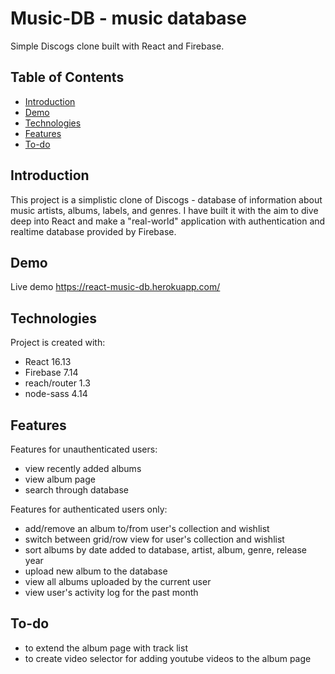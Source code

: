 # Music-DB - music database
Simple Discogs clone built with React and Firebase.

## Table of Contents
* [Introduction](#introduction)
* [Demo](#demo)
* [Technologies](#technologies)
* [Features](#features)
* [To-do](#to-do)

## Introduction
This project is a simplistic clone of Discogs - database of information about music artists, albums, labels, and genres. I have built it with the aim to dive deep into React and make a "real-world" application with authentication and realtime database provided by Firebase. 

## Demo
Live demo https://react-music-db.herokuapp.com/

## Technologies
Project is created with:
- React 16.13
- Firebase 7.14
- reach/router 1.3
- node-sass 4.14

## Features
Features for unauthenticated users:
- view recently added albums
- view album page
- search through database

Features for authenticated users only:
- add/remove an album to/from user's collection and wishlist
- switch between grid/row view for user's collection and wishlist
- sort albums by date added to database, artist, album, genre, release year
- upload new album to the database
- view all albums uploaded by the current user
- view user's activity log for the past month

## To-do
- to extend the album page with track list
- to create video selector for adding youtube videos to the album page
